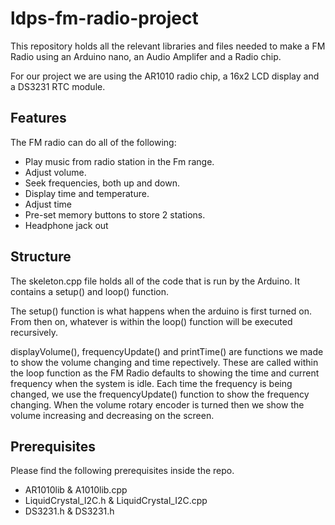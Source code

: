 # ldps-fm-radio-project
This repository holds all the relevant libraries and files needed to make a FM Radio using an Arduino nano, an Audio Amplifer and a Radio chip.

For our project we are using the AR1010 radio chip, a 16x2 LCD display and a DS3231 RTC module.

## Features
The FM radio can do all of the following:
  * Play music from radio station in the Fm range.
  * Adjust volume.
  * Seek frequencies, both up and down.
  * Display time and temperature.
  * Adjust time
  * Pre-set memory buttons to store 2 stations.
  * Headphone jack out


## Structure
The skeleton.cpp file holds all of the code that is run by the Arduino. It contains a setup() and loop() function.

The setup() function is what happens when the arduino is first turned on.
From then on, whatever is within the loop() function will be executed recursively.

displayVolume(), frequencyUpdate() and printTime() are functions we made to show the volume changing and time repectively.
These are called within the loop function as the FM Radio defaults to showing the time and current frequency when the system is idle.
Each time the frequency is being changed, we use the frequencyUpdate() function to show the frequency changing.
When the volume rotary encoder is turned then we show the volume increasing and decreasing on the screen.

## Prerequisites
Please find the following prerequisites inside the repo.
  * AR1010lib & A1010lib.cpp
  * LiquidCrystal_I2C.h & LiquidCrystal_I2C.cpp
  * DS3231.h & DS3231.h





